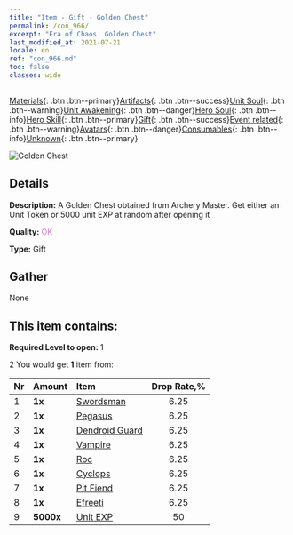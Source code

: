 ```yaml
---
title: "Item - Gift - Golden Chest"
permalink: /con_966/
excerpt: "Era of Chaos  Golden Chest"
last_modified_at: 2021-07-21
locale: en
ref: "con_966.md"
toc: false
classes: wide
---
```

 [Materials](/Items/){: .btn .btn--primary}[Artifacts](/Items/Artifacts/){: .btn .btn--success}[Unit Soul](/Items/UnitSoul/){: .btn .btn--warning}[Unit Awakening](/Items/UnitAwakening/){: .btn .btn--danger}[Hero Soul](/Items/HeroSoul/){: .btn .btn--info}[Hero Skill](/Items/HeroSkill/){: .btn .btn--primary}[Gift](/Items/Gift/){: .btn .btn--success}[Event related](/Items/Events/){: .btn .btn--warning}[Avatars](/Items/Avatars/){: .btn .btn--danger}[Consumables](/Items/Consumables/){: .btn .btn--info}[Unknown](/Items/Unknown/){: .btn .btn--primary}

 ![Golden Chest](/images/t/i_50003.png)

## Details
 **Description:** A Golden Chest obtained from Archery Master. Get either an Unit Token or 5000 unit EXP at random after opening it

 **Quality:** <span style="color: #DA70D6">OK</span>

 **Type:** Gift

## Gather

  None

## This item contains:

 **Required Level to open:** 1

 2 You would get **1** item  from:

  | Nr | Amount |     Item    | Drop Rate,% |
  |:---|:-------|:------------|:---------:|
  | 1 |  **1x** | [Swordsman](/Items/unt_193/) | 6.25 | 
  | 2 |  **1x** | [Pegasus](/Items/unt_202/) | 6.25 | 
  | 3 |  **1x** | [Dendroid Guard](/Items/unt_203/) | 6.25 | 
  | 4 |  **1x** | [Vampire](/Items/unt_211/) | 6.25 | 
  | 5 |  **1x** | [Roc](/Items/unt_221/) | 6.25 | 
  | 6 |  **1x** | [Cyclops](/Items/unt_222/) | 6.25 | 
  | 7 |  **1x** | [Pit Fiend](/Items/unt_230/) | 6.25 | 
  | 8 |  **1x** | [Efreeti](/Items/unt_231/) | 6.25 | 
  | 9 |  **5000x** | [Unit EXP](/Items/con_902/) | 50 | 
